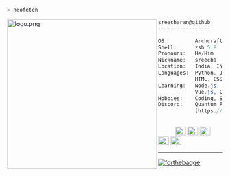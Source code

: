```zsh
> neofetch
```

<img align="left" src="https://raw.githubusercontent.com/5R33CH4/5R33CH4/main/assets/neofetch.png" alt="logo.png" width="350" /> 

```csharp
sreecharan@github
-----------------

OS:         Archcraft Linux x86_64
Shell:      zsh 5.8
Pronouns:   He/Him
Nickname:   sreecha
Location:   India, IN
Languages:  Python, JavaScript,
            HTML, CSS
Learning:   Node.js, React.js, MySQL,
            Vue.js, CPP
Hobbies:    Coding, Sports, Video-Games
Discord:    Quantum Pirate#6968    
            [https://discord.gg/zBfSCasSnX]
                     
```

<p align="left">
  &nbsp; &nbsp; &nbsp; &nbsp; &nbsp;
  <img alt="#474342" src="https://via.placeholder.com/15/474342/000000?text=+" width="25" height="20" />
  <img alt="#fbedf6" src="https://via.placeholder.com/15/4ca4eb/000000?text=+" width="25" height="20" />
  <img alt="#c9594d" src="https://via.placeholder.com/15/d74681/000000?text=+" width="25" height="20" />
  <img alt="#f8b9b2" src="https://via.placeholder.com/15/60409c/000000?text=+" width="25" height="20" />
  <img alt="#ae9c9d" src="https://via.placeholder.com/15/ae9c9d/000000?text=+" width="25" height="20" />
</p>

---
[![forthebadge](https://github.com/5R33CH4/backpack/blob/main/svg/badges/stalk-me.svg)](https://github.com/5R33CH4/5R33CH4/blob/main/stalk-me.md)
